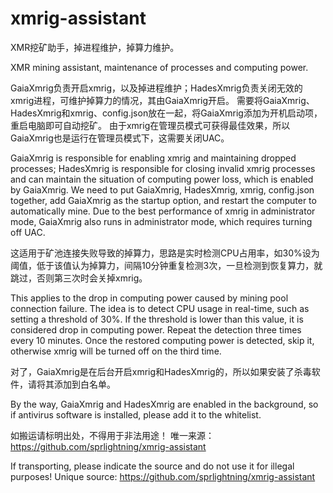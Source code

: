 # xmrig-assistant
XMR挖矿助手，掉进程维护，掉算力维护。

XMR mining assistant, maintenance of processes and computing power.

GaiaXmrig负责开启xmrig，以及掉进程维护；HadesXmrig负责关闭无效的xmrig进程，可维护掉算力的情况，其由GaiaXmrig开启。
需要将GaiaXmrig、HadesXmrig和xmrig、config.json放在一起，将GaiaXmrig添加为开机启动项，重启电脑即可自动挖矿。
由于xmrig在管理员模式可获得最佳效果，所以GaiaXmrig也是运行在管理员模式下，这需要关闭UAC。

GaiaXmrig is responsible for enabling xmrig and maintaining dropped processes; HadesXmrig is responsible for closing invalid xmrig processes and can maintain the situation of computing power loss, which is enabled by GaiaXmrig.
We need to put GaiaXmrig, HadesXmrig, xmrig, config.json together, add GaiaXmrig as the startup option, and restart the computer to automatically mine.
Due to the best performance of xmrig in administrator mode, GaiaXmrig also runs in administrator mode, which requires turning off UAC.

这适用于矿池连接失败导致的掉算力，思路是实时检测CPU占用率，如30%设为阈值，低于该值认为掉算力，间隔10分钟重复检测3次，一旦检测到恢复算力，就跳过，否则第三次时会关掉xmrig。

This applies to the drop in computing power caused by mining pool connection failure. The idea is to detect CPU usage in real-time, such as setting a threshold of 30%. If the threshold is lower than this value, it is considered drop in computing power. Repeat the detection three times every 10 minutes. Once the restored computing power is detected, skip it, otherwise xmrig will be turned off on the third time.

对了，GaiaXmrig是在后台开启xmrig和HadesXmrig的，所以如果安装了杀毒软件，请将其添加到白名单。

By the way, GaiaXmrig and HadesXmrig are enabled in the background, so if antivirus software is installed, please add it to the whitelist.

如搬运请标明出处，不得用于非法用途！
唯一来源：https://github.com/sprlightning/xmrig-assistant

If transporting, please indicate the source and do not use it for illegal purposes!
Unique source: https://github.com/sprlightning/xmrig-assistant

